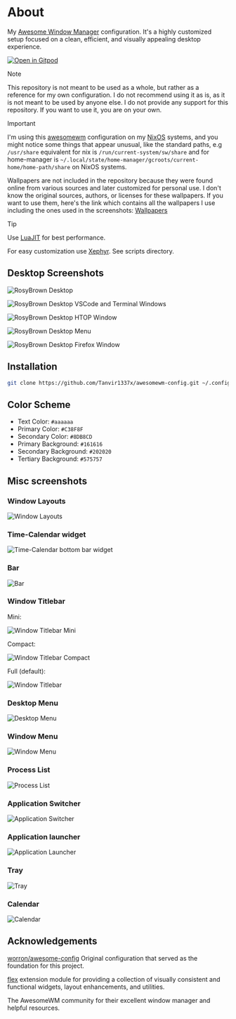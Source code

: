 # About

My [Awesome Window Manager](https://awesomewm.org) configuration. It's a highly customized setup focused on a clean, efficient, and visually appealing desktop experience.

[![Open in Gitpod](https://gitpod.io/button/open-in-gitpod.svg)](https://gitpod.io/#https://github.com/Tanvir1337x/awesomewm-config)

> [!NOTE]
> This repository is not meant to be used as a whole, but rather as a reference for my own configuration. I do not recommend using it as is, as it is not meant to be used by anyone else. I do not provide any support for this repository. If you want to use it, you are on your own.

> [!IMPORTANT]
> I'm using this [awesomewm](https://awesomewm.org) configuration on my [NixOS](https://nixos.org) systems, and you might notice some things that appear unusual, like the standard paths, e.g `/usr/share` equivalent for nix is `/run/current-system/sw/share` and for home-manager is `~/.local/state/home-manager/gcroots/current-home/home-path/share` on NixOS systems.
>
> Wallpapers are not included in the repository because they were found online from various sources and later customized for personal use. I don't know the original sources, authors, or licenses for these wallpapers. If you want to use them, here's the link which contains all the wallpapers I use including the ones used in the screenshots: [Wallpapers](https://drive.proton.me/urls/K1ENRKADZW#X8S54trbhSck)

> [!TIP]  
> Use [LuaJIT](https://luajit.org) for best performance.
>
> For easy customization use [Xephyr](https://wiki.archlinux.org/title/Xephyr). See scripts directory.

## Desktop Screenshots

![RosyBrown Desktop](screenshots/rosybrown_desktop.png)

![RosyBrown Desktop VSCode and Terminal Windows](screenshots/rosybrown_desktop_vscode_terminals.png)

![RosyBrown Desktop HTOP Window](screenshots/rosybrown_desktop_htop.png)

![RosyBrown Desktop Menu](screenshots/rosybrown_desktop_menu.png)

![RosyBrown Desktop Firefox Window](screenshots/rosybrown_desktop_firefox.png)

## Installation

```bash
git clone https://github.com/Tanvir1337x/awesomewm-config.git ~/.config/awesome --recursive
```

## Color Scheme

* Text Color: `#aaaaaa`
* Primary Color: `#C38F8F`
* Secondary Color: `#8DB8CD`
* Primary Background: `#161616`
* Secondary Background: `#202020`
* Tertiary Background: `#575757`

## Misc screenshots

### Window Layouts

![Window Layouts](screenshots/layouts.png)

### Time-Calendar widget

![Time-Calendar bottom bar widget](screenshots/time_calendar_bar_widget.png)

### Bar

![Bar](screenshots/bar.png)

### Window Titlebar

Mini:

![Window Titlebar Mini](screenshots/window_titlebar_mini.png)

Compact:

![Window Titlebar Compact](screenshots/window_titlebar_compact.png)

Full (default):

![Window Titlebar](screenshots/window_titlebar_full.png)

### Desktop Menu

![Desktop Menu](screenshots/desktop_menu.png)

### Window Menu

![Window Menu](screenshots/window_menu.png)

### Process List

![Process List](screenshots/process_list.png)

### Application Switcher

![Application Switcher](screenshots/application_switcher.png)

### Application launcher

![Application Launcher](screenshots/application_launcher.png)

### Tray

![Tray](screenshots/tray.png)

### Calendar

![Calendar](screenshots/calendar.png)

## Acknowledgements

[worron/awesome-config](https://github.com/worron/awesome-config) Original configuration that served as the foundation for this project.

[flex](https://github.com/Tanvir1337x/flex) extension module for providing a collection of visually consistent and functional widgets, layout enhancements, and utilities.

The AwesomeWM community for their excellent window manager and helpful resources.
